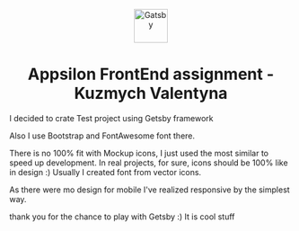 
<p align="center">
  <a href="https://www.gatsbyjs.com">
    <img alt="Gatsby" src="https://www.gatsbyjs.com/Gatsby-Monogram.svg" width="60" />
  </a>
</p>
<h1 align="center">
  Appsilon FrontEnd assignment - Kuzmych Valentyna
</h1>

I decided to crate Test project using Getsby framework

Also I use Bootstrap and FontAwesome font there.

There is no 100% fit with Mockup icons, I just used the most similar to speed up development.
In real projects, for sure, icons should be 100% like in design :) Usually I created font from vector icons.

As there were mo design for mobile I've realized responsive by the simplest way.

thank you for the chance to play with Getsby :) It is cool stuff


